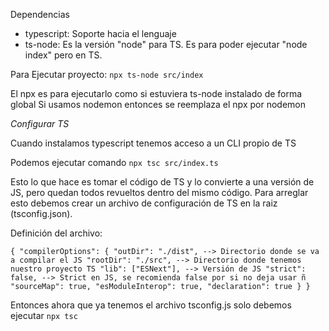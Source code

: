 Dependencias

- typescript: Soporte hacia el lenguaje
- ts-node: Es la versión "node" para TS. Es para poder ejecutar "node index" pero en TS.

Para Ejecutar proyecto:
`npx ts-node src/index`

El npx es para ejecutarlo como si estuviera ts-node instalado de forma global
Si usamos nodemon entonces se reemplaza el npx por nodemon

_Configurar TS_

Cuando instalamos typescript tenemos acceso a un CLI propio de TS

Podemos ejecutar comando
`npx tsc src/index.ts`

Esto lo que hace es tomar el código de TS y lo convierte a una versión de JS, pero quedan todos revueltos dentro del mismo código.
Para arreglar esto debemos crear un archivo de configuración de TS en la raiz (tsconfig.json).

Definición del archivo:

`{
  "compilerOptions": {
  "outDir": "./dist", --> Directorio donde se va a compilar el JS
  "rootDir": "./src", --> Directorio donde tenemos nuestro proyecto TS
  "lib": ["ESNext"], --> Versión de JS
  "strict": false, --> Strict en JS, se recomienda false por si no deja usar ñ
  "sourceMap": true,
  "esModuleInterop": true,
  "declaration": true
  }
}`

Entonces ahora que ya tenemos el archivo tsconfig.js solo debemos ejecutar `npx tsc`
